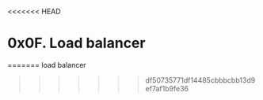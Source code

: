 <<<<<<< HEAD
# 0x0F. Load balancer

=======
load balancer
>>>>>>> df50735771df14485cbbbcbb13d9ef7af1b9fe36
